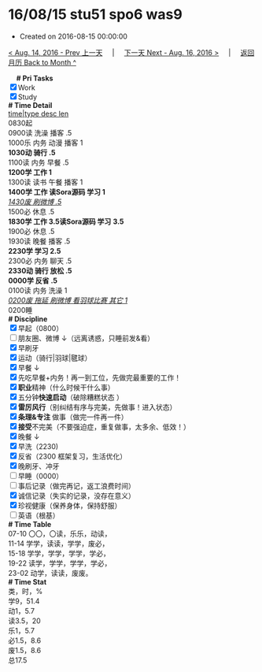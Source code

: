 # 16/08/15 stu51 spo6 was9

- Created on 2016-08-15 00:00:00

[< Aug. 14, 2016 - Prev 上一天](/lifelogs/2016/08/d14.md) &nbsp; &nbsp; | &nbsp; &nbsp; [下一天 Next - Aug. 16, 2016 >](/lifelogs/2016/08/d16.md) &nbsp; &nbsp; |  &nbsp; &nbsp; [返回月历 Back to Month ^](/lifelogs/2016/08/index.md)
<br/><div><b>     # Pri Tasks</b></div><div><input checked="true" type="checkbox"/>Work</div><div><input checked="true" type="checkbox"/>Study</div><div><div><b># Time Detail</b></div></div><div><u>time|type desc len</u></div><div>0830起</div><div>0900读 洗澡 播客 .5</div><div>1000乐 内务 动漫 播客 1</div><div><b>1030动 骑行 .5</b></div><div>1100读 内务 早餐 .5</div><div><b>1200学 工作 1</b></div><div>1300读 读书 午餐 播客 1</div><div><b>1400学 工作 读Sora源码 学习 1</b></div><div><i><u>1430废 刷微博 .5</u></i></div><div>1500必 休息 .5</div><div><b>1830学 工作 3.5</b><b>读Sora源码 学习</b> <b>3.5</b></div><div>1900必 休息 .5</div><div>1930读 晚餐 播客 .5</div><div><b>2230学 学习 2.5</b></div><div>2300必 内务 聊天 .5</div><div><b>2330动 骑行 放松 .5</b></div><div><b>0000学 反省 .5</b></div><div>0100读 内务 洗澡 1</div><div><i><u>0200废 拖延 刷微博 看羽球比赛 其它 1</u></i></div><div>0200睡</div><div><b># Discipline</b></div><div><input checked="true" type="checkbox"/>早起（0800）</div><div><input type="checkbox"/>朋友圈、微博 ↓（远离诱惑，只睡前发&amp;看）</div><input checked="true" type="checkbox"/>早刷牙<div><input checked="true" type="checkbox"/>运动（骑行|羽球|毽球）</div><div><input checked="true" type="checkbox"/>早餐 ↓</div><div><input checked="true" type="checkbox"/>先吃早餐+内务！再一到工位，先做完最重要的工作！</div><div><input checked="true" type="checkbox"/><b>职业</b>精神（什么时候干什么事）</div><div><input checked="true" type="checkbox"/>五分钟<b>快速启动</b>（破除糟糕状态 ）</div><div><input checked="true" type="checkbox"/><b>雷厉风行</b>（别纠结有序与完美，先做事！进入状态）</div><div><input checked="true" type="checkbox"/><b>条理&amp;专注</b> 做事（做完一件再一件）</div><div><input checked="true" type="checkbox"/><b>接受</b>不完美（不要强迫症，重复做事，太多余、低效！）</div><div><input checked="true" type="checkbox"/>晚餐 ↓</div><div><input checked="true" type="checkbox"/>早洗（2230)</div><div><input checked="true" type="checkbox"/>反省（2300 框架复习，生活优化）</div><div><input checked="true" type="checkbox"/>晚刷牙、冲牙</div><div><input type="checkbox"/>早睡（0000）</div><div><div><div><div><input type="checkbox"/>事后记录（做完再记，返工浪费时间）</div></div><div><input checked="true" type="checkbox"/>诚信记录（失实的记录，没存在意义）</div></div><div><div><input checked="true" type="checkbox"/>珍视健康（保养身体，保持舒服）</div></div></div><div><input type="checkbox"/>英语（根基）</div><div><b># Time Table</b></div><div>07-10 〇〇，〇读，乐乐，动读，</div><div>11-14 学学，读读，学学，废必，</div><div>15-18 学学，学学，学学，学必，</div><div>19-22 读学，学学，学学，学必，</div><div>23-02 动学，读读，废废。</div><div><b># Time Stat</b></div><div>类，时，%</div><div>学9，51.4</div><div>动1，5.7</div><div>读3.5，20</div><div>乐1，5.7</div><div>必1.5，8.6</div><div>废1.5，8.6</div><div>总17.5</div>
